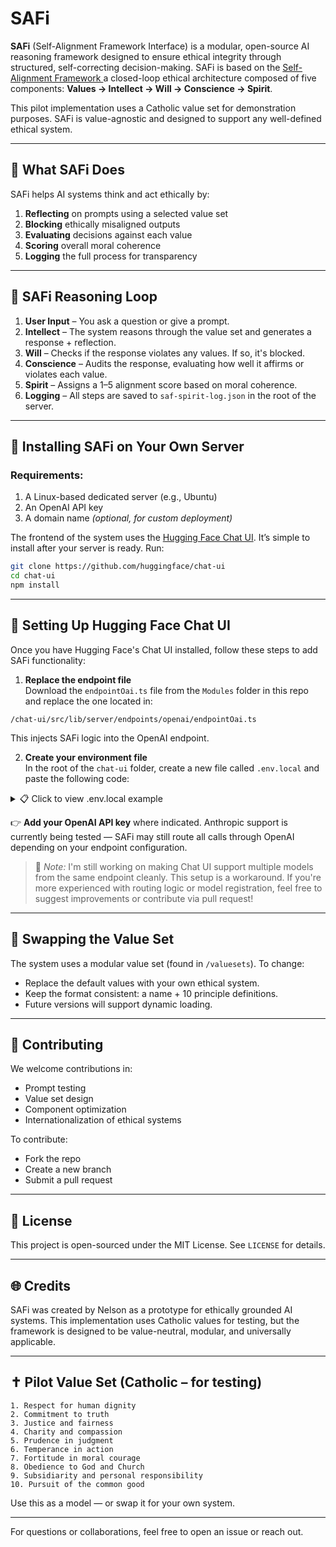 #  SAFi

**SAFi** (Self-Alignment Framework Interface) is a modular, open-source AI reasoning framework designed to ensure ethical integrity through structured, self-correcting decision-making.  SAFi is based on the [Self-Alignment Framework ](https://selfalignmentframework.com/) a closed-loop ethical architecture composed of five components: **Values → Intellect → Will → Conscience → Spirit**.

This pilot implementation uses a Catholic value set for demonstration purposes.  SAFi is value-agnostic and designed to support any well-defined ethical system.

---

## 🚀 What  SAFi Does

 SAFi helps AI systems think and act ethically by:

1. **Reflecting** on prompts using a selected value set  
2. **Blocking** ethically misaligned outputs  
3. **Evaluating** decisions against each value  
4. **Scoring** overall moral coherence  
5. **Logging** the full process for transparency

---

## 🔁  SAFi Reasoning Loop

1. **User Input** – You ask a question or give a prompt.  
2. **Intellect** – The system reasons through the value set and generates a response + reflection.  
3. **Will** – Checks if the response violates any values. If so, it's blocked.  
4. **Conscience** – Audits the response, evaluating how well it affirms or violates each value.  
5. **Spirit** – Assigns a 1–5 alignment score based on moral coherence.  
6. **Logging** – All steps are saved to `saf-spirit-log.json` in the root of the server. 

---

## 🧪 Installing  SAFi on Your Own Server 

### Requirements:
1. A Linux-based dedicated server (e.g., Ubuntu)
2. An OpenAI API key
3. A domain name *(optional, for custom deployment)*

The frontend of the system uses the [Hugging Face Chat UI](https://github.com/huggingface/chat-ui). It’s simple to install after your server is ready. Run:

```bash
git clone https://github.com/huggingface/chat-ui
cd chat-ui
npm install
```

---

## 🔄 Setting Up Hugging Face Chat UI

Once you have Hugging Face's Chat UI installed, follow these steps to add  SAFi functionality:

1. **Replace the endpoint file**  
   Download the `endpointOai.ts` file from the `Modules` folder in this repo and replace the one located in:

```
/chat-ui/src/lib/server/endpoints/openai/endpointOai.ts
```

This injects  SAFi logic into the OpenAI endpoint.

2. **Create your environment file**  
In the root of the `chat-ui` folder, create a new file called `.env.local` and paste the following code:

<details>
<summary>📋 Click to view .env.local example</summary>

```env
OPENAI_API_KEY=

ANTHROPIC_API_KEY=

MODELS=`[
  { "name": "gpt-4o", "displayName": "GPT 4o", "endpoints": [{ "type": "openai" }] },
  { "name": "claude-3-5-sonnet-20241022", "displayName": "Claude 3.5 Sonnet", "endpoints": [{ "type": "anthropic" }] }
]`

OPENID_CONFIG=`{
  "PROVIDER_URL": "https://accounts.google.com",
  "CLIENT_ID": "",
  "CLIENT_SECRET": "",
  "SCOPES": "openid profile email"
}`

PUBLIC_APP_NAME= SAFi
PUBLIC_APP_VERSION=0.1
PUBLIC_APP_ASSETS= SAFi
PUBLIC_APP_COLOR=blue
PUBLIC_APP_DESCRIPTION= SAFi uses the Self-Alignment Framework to think, filter, reflect, and log its decisions ethically.
PUBLIC_APP_DATA_SHARING="Your conversations are private and never used for training. Spirit-level summaries may be logged locally for ethical alignment."
PUBLIC_APP_DISCLAIMER=" SAFi is a prototype. Responses are AI-generated and should be used with discernment and personal judgment."
```

</details>

👉 **Add your OpenAI API key** where indicated. Anthropic support is currently being tested —  SAFi may still route all calls through OpenAI depending on your endpoint configuration.

> 💬 *Note:* I'm still working on making Chat UI support multiple models from the same endpoint cleanly. This setup is a workaround. If you're more experienced with routing logic or model registration, feel free to suggest improvements or contribute via pull request!

---

## 🔄 Swapping the Value Set

The system uses a modular value set (found in `/valuesets`). To change:

- Replace the default values with your own ethical system.
- Keep the format consistent: a name + 10 principle definitions.
- Future versions will support dynamic loading.

---

## 🤝 Contributing

We welcome contributions in:
- Prompt testing
- Value set design
- Component optimization
- Internationalization of ethical systems

To contribute:
- Fork the repo
- Create a new branch
- Submit a pull request

---

## 📜 License

This project is open-sourced under the MIT License. See `LICENSE` for details.

---

## 🌐 Credits

 SAFi was created by Nelson as a prototype for ethically grounded AI systems. This implementation uses Catholic values for testing, but the framework is designed to be value-neutral, modular, and universally applicable.

---

## ✝️ Pilot Value Set (Catholic – for testing)

```
1. Respect for human dignity
2. Commitment to truth
3. Justice and fairness
4. Charity and compassion
5. Prudence in judgment
6. Temperance in action
7. Fortitude in moral courage
8. Obedience to God and Church
9. Subsidiarity and personal responsibility
10. Pursuit of the common good
```

Use this as a model — or swap it for your own system.

---

For questions or collaborations, feel free to open an issue or reach out.

